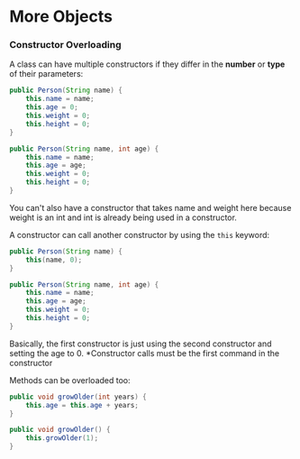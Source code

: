 # More Objects

### Constructor Overloading

A class can have multiple constructors if they differ in the **number** or **type** of their parameters:

```Java
public Person(String name) {
    this.name = name;
    this.age = 0;
    this.weight = 0;
    this.height = 0;
}

public Person(String name, int age) {
    this.name = name;
    this.age = age;
    this.weight = 0;
    this.height = 0;
}
```

You can't also have a constructor that takes name and weight here because weight is an int and int is already being used in a constructor. 

A constructor can call another constructor by using the `this` keyword:

```Java
public Person(String name) {
    this(name, 0);
}

public Person(String name, int age) {
    this.name = name;
    this.age = age;
    this.weight = 0;
    this.height = 0;
}
```
Basically, the first constructor is just using the second constructor and setting the age to 0.
*Constructor calls must be the first command in the constructor

Methods can be overloaded too:

```Java
public void growOlder(int years) {
    this.age = this.age + years;
}

public void growOlder() {
    this.growOlder(1);
}
```

